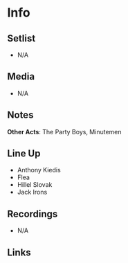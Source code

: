 # Info

## Setlist

* N/A

## Media

* N/A

## Notes

**Other Acts**: The Party Boys, Minutemen

## Line Up

* Anthony Kiedis
* Flea
* Hillel Slovak
* Jack Irons
  
## Recordings

* N/A

## Links

